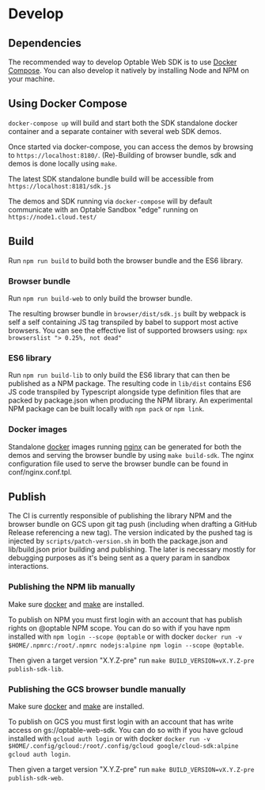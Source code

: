 # Develop

## Dependencies

The recommended way to develop Optable Web SDK is to use [Docker Compose](https://docs.docker.com/compose/install/).
You can also develop it natively by installing Node and NPM on your machine.

## Using Docker Compose

`docker-compose up` will build and start both the SDK standalone docker container and a separate container with several web SDK demos.

Once started via docker-compose, you can access the demos by browsing to `https://localhost:8180/`.
(Re)-Building of browser bundle, sdk and demos is done locally using `make`.

The latest SDK standalone bundle build will be accessible from `https://localhost:8181/sdk.js`

The demos and SDK running via `docker-compose` will by default communicate with an Optable Sandbox "edge" running on `https://node1.cloud.test/`

## Build

Run `npm run build` to build both the browser bundle and the ES6 library.

### Browser bundle

Run `npm run build-web` to only build the browser bundle.

The resulting browser bundle in `browser/dist/sdk.js` built by webpack is self a self containing JS tag transpiled by babel to support most active browsers.
You can see the effective list of supported browsers using: `npx browserslist "> 0.25%, not dead"`

### ES6 library

Run `npm run build-lib` to only build the ES6 library that can then be published as a NPM package.
The resulting code in `lib/dist` contains ES6 JS code transpiled by Typescript alongside type definition files that are packed by package.json when producing the NPM library.
An experimental NPM package can be built locally with `npm pack` or `npm link`.

### Docker images

Standalone [docker](https://www.docker.com/) images running [nginx](https://www.nginx.com/) can be generated for both the demos and serving the browser bundle by
using `make build-sdk`.
The nginx configuration file used to serve the browser bundle can be found in conf/nginx.conf.tpl.

## Publish

The CI is currently responsible of publishing the library NPM and the browser bundle on GCS upon git tag push (including when drafting a GitHub Release referencing a new tag).
The version indicated by the pushed tag is injected by `scripts/patch-version.sh` in both the package.json and lib/build.json prior building and publishing.
The later is necessary mostly for debugging purposes as it's being sent as a query param in sandbox interactions.

### Publishing the NPM lib manually

Make sure [docker](https://www.docker.com/) and [make](https://linux.die.net/man/1/make) are installed.

To publish on NPM you must first login with an account that has publish rights on @optable NPM scope.
You can do so with if you have npm installed with `npm login --scope @optable`
or with docker `docker run -v $HOME/.npmrc:/root/.npmrc nodejs:alpine npm login --scope @optable`.

Then given a target version "X.Y.Z-pre" run `make BUILD_VERSION=vX.Y.Z-pre publish-sdk-lib`.

### Publishing the GCS browser bundle manually

Make sure [docker](https://www.docker.com/) and [make](https://linux.die.net/man/1/make) are installed.

To publish on GCS you must first login with an account that has write access on gs://optable-web-sdk.
You can do so with if you have gcloud installed with `gcloud auth login`
or with docker `docker run -v $HOME/.config/gcloud:/root/.config/gcloud google/cloud-sdk:alpine gcloud auth login`.

Then given a target version "X.Y.Z-pre" run `make BUILD_VERSION=vX.Y.Z-pre publish-sdk-web`.
